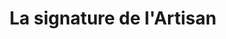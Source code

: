 ---
title: "La signature de l'Artisan"
url: /romainville/la-signature-de-lartisan/
shop: boulangerie
---